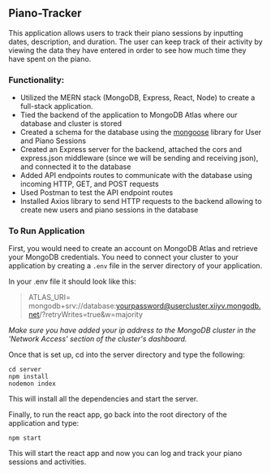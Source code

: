 ## Piano-Tracker

This application allows users to track their piano sessions by inputting dates, description, and duration. The user can keep track of their activity by viewing the data they have entered in order to see how much time they have spent on the piano.


### Functionality:

- Utilized the MERN stack (MongoDB, Express, React, Node) to create a full-stack application.
- Tied the backend of the application to MongoDB Atlas where our database and cluster is stored
- Created a schema for the database using the [mongoose](https://mongoosejs.com/) library for User and Piano Sessions
- Created an Express server for the backend, attached the cors and express.json middleware (since we will be sending and receiving json), and connected it to the database
- Added API endpoints routes to communicate with the database using incoming HTTP, GET, and POST requests
- Used Postman to test the API endpoint routes
- Installed Axios library to send HTTP requests to the backend allowing to create new users and piano sessions in the database

### To Run Application

First, you would need to create an account on MongoDB Atlas and retrieve your MongoDB credentials. You need to connect your cluster to your application by creating a `.env` file in the server directory of your application.

In your .env file it should look like this:
> ATLAS_URI= mongodb+srv://database:yourpassword@usercluster.xiiyv.mongodb.net/?retryWrites=true&w=majority

*Make sure you have added your ip address to the MongoDB cluster in the 'Network Access' section of the cluster's dashboard.*


Once that is set up, cd into the server directory and type the following:

```
cd server
npm install
nodemon index
```
This will install all the dependencies and start the server.


Finally, to run the react app, go back into the root directory of the application and type:

```
npm start
```

This will start the react app and now you can log and track your piano sessions and activities.
